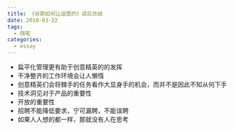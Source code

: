 ```yaml
---
title: 《谷歌如何让运营的》读后总结
date: 2018-03-22
tags:
  - 随笔
categories:
  - essay
---
```


- 扁平化管理更有助于创意精英的的发挥
- 干净整齐的工作环境会让人懒惰
- 创意精英们会将棘手的任务看作大显身手的机会，而并不是因此不知从何下手
- 技术洞见对于产品的重要性
- 开放的重要性
- 招聘不能降低要求，宁可漏聘，不能误聘
- 如果人人想的都一样，那就没有人在思考
